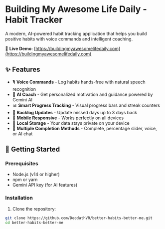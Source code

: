 # Building My Awesome Life Daily - Habit Tracker

A modern, AI-powered habit tracking application that helps you build positive habits with voice commands and intelligent coaching.

🌟 **Live Demo**: [https://buildingmyawesomelifedaily.com](https://buildingmyawesomelifedaily.com)

## ✨ Features

- 🎙️ **Voice Commands** - Log habits hands-free with natural speech recognition
- 🤖 **AI Coach** - Get personalized motivation and guidance powered by Gemini AI
- 📊 **Smart Progress Tracking** - Visual progress bars and streak counters
- 📅 **Backlog Updates** - Update missed days up to 3 days back
- 📱 **Mobile Responsive** - Works perfectly on all devices
- 💾 **Local Storage** - Your data stays private on your device
- 🎯 **Multiple Completion Methods** - Complete, percentage slider, voice, or AI chat

## 🚀 Getting Started

### Prerequisites

- Node.js (v14 or higher)
- npm or yarn
- Gemini API key (for AI features)

### Installation

1. Clone the repository:
```bash
git clone https://github.com/DeodathVR/better-habits-better-me.git
cd better-habits-better-me
